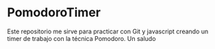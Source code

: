 # PomodoroTimer

Este repositorio me sirve para practicar con Git y javascript creando un timer de trabajo con la técnica Pomodoro.
Un saludo
